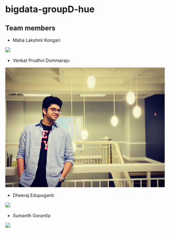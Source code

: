 # bigdata-groupD-hue

## Team members

- Maha Lakshmi Kongari

![](https://github.com/MAHALAKSHMIKONGARI/bigdata-groupD-hue/blob/master/pp.jpg?raw=true)

- Venkat Prudhvi Dommaraju

![](0E2CF0AB-615B-4B0F-885E-DDE56C8613F8.jpg)

- Dheeraj Edupuganti

![](https://github.com/MAHALAKSHMIKONGARI/bigdata-groupD-hue/blob/master/FB_IMG_1567197302952.jpeg)

- Sumanth Gorantla

![](https://github.com/MAHALAKSHMIKONGARI/bigdata-groupD-hue/blob/master/MyImage.jpg)
